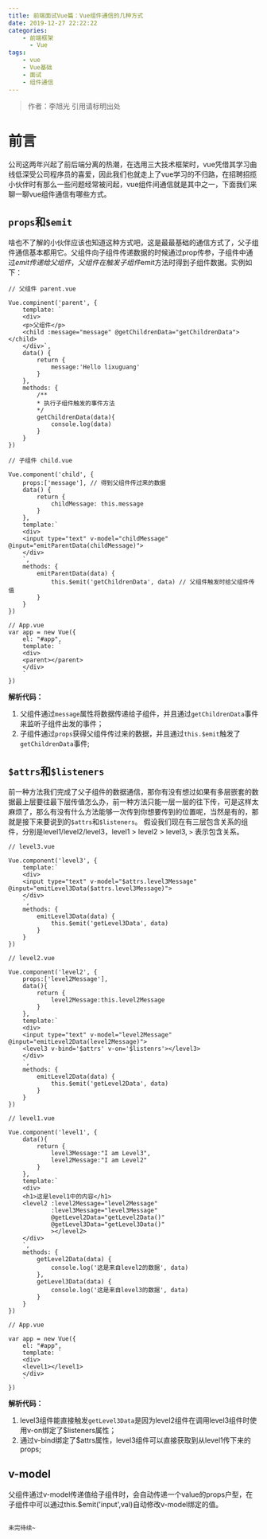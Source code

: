 ```yaml
---
title: 前端面试Vue篇：Vue组件通信的几种方式
date: 2019-12-27 22:22:22
categories: 
    - 前端框架
      - Vue
tags: 
    - vue
    - Vue基础
	- 面试
	- 组件通信
---
```

> 作者：李旭光
> 引用请标明出处


# 前言

公司这两年兴起了前后端分离的热潮，在选用三大技术框架时，vue凭借其学习曲线低深受公司程序员的喜爱，因此我们也就走上了vue学习的不归路，在招聘招揽小伙伴时有那么一些问题经常被问起，vue组件间通信就是其中之一，下面我们来聊一聊vue组件通信有哪些方式。
<!-- more -->

## `props`和`$emit`
啥也不了解的小伙伴应该也知道这种方式吧，这是最最基础的通信方式了，父子组件通信基本都用它。父组件向子组件传递数据的时候通过prop传参，子组件中通过$emit传递给父组件，父组件在触发子组件$emit方法时得到子组件数据。实例如下：

```
// 父组件 parent.vue

Vue.compinent('parent', {
    template: `
    <div>
    <p>父组件</p>
    <child :message="message" @getChildrenData="getChildrenData"></child>
    </div>`,
    data() {
        return {
            message:'Hello lixuguang'
        }
    },
    methods: {
        /**
        * 执行子组件触发的事件方法 
        */
        getChildrenData(data){
            console.log(data)
        }
    }
})

// 子组件 child.vue

Vue.component('child', {
    props:['message'], // 得到父组件传过来的数据
    data() {
        return {
            childMessage: this.message
        }
    },
    template:`
    <div>
    <input type="text" v-model="childMessage" @input="emitParentData(childMessage)">
    </div>
    `,
    methods: {
        emitParentData(data) {
            this.$emit('getChildrenData', data) // 父组件触发时给父组件传值
        }
    }
})

// App.vue
var app = new Vue({
    el: "#app",
    template: `
    <div>
    <parent></parent>
    </div>
    `
})
```
**解析代码：**
1. 父组件通过`message`属性将数据传递给子组件，并且通过`getChildrenData`事件来监听子组件出发的事件；
2. 子组件通过`props`获得父组件传过来的数据，并且通过`this.$emit`触发了`getChildrenData`事件;

## `$attrs`和`$listeners`
前一种方法我们完成了父子组件的数据通信，那你有没有想过如果有多层嵌套的数据最上层要往最下层传值怎么办，前一种方法只能一层一层的往下传，可是这样太麻烦了，那么有没有什么方法能够一次传到你想要传到的位置呢，当然是有的，那就是接下来要说到的`$attrs`和`$listeners`。
假设我们现在有三层包含关系的组件，分别是level1/level2/level3，level1 > level2 > level3, `>` 表示包含关系。
```
// level3.vue

Vue.component('level3', {
    template:`
    <div>
    <input type="text" v-model="$attrs.level3Message" @input="emitLevel3Data($attrs.level3Message)">
    </div>
    `,
    methods: {
        emitLevel3Data(data) {
            this.$emit('getLevel3Data', data)
        }
    }
})

// level2.vue

Vue.component('level2', {
    props:['level2Message'],
    data(){
        return {
            level2Message:this.level2Message
        }
    },
    template:`
    <div>
    <input type="text" v-model="level2Message" @input="emitLevel2Data(level2Message)">
    <level3 v-bind='$attrs' v-on='$listenrs'></level3>
    </div>
    `,
    methods: {
        emitLevel2Data(data) {
            this.$emit('getLevel2Data', data) 
        }
    }
})

// level1.vue

Vue.component('level1', {
    data(){
        return {
            level3Message:"I am Level3",
            level2Message:"I am Level2"
        }
    },
    template:`
    <div>
    <h1>这是level1中的内容</h1>
    <level2 :level2Message="level2Message" 
            :level3Message="level3Message"
            @getLevel2Data="getLevel2Data()"
            @getLevel3Data="getLevel3Data()"
            ></level2>
    </div>
    `,
    methods: {
        getLevel2Data(data) {
            console.log('这是来自level2的数据', data)
        },
        getLevel3Data(data) {
            console.log('这是来自level3的数据', data)
        }
    }
})

// App.vue

var app = new Vue({
    el: "#app",
    template: `
    <div>
    <level1></level1>
    </div>
    `
})
```
**解析代码：**
1. level3组件能直接触发`getLevel3Data`是因为level2组件在调用level3组件时使用v-on绑定了$listeners属性；
2. 通过v-bind绑定了$attrs属性，level3组件可以直接获取到从level1传下来的props;

## v-model
父组件通过v-model传递值给子组件时，会自动传递一个value的props户型，在子组件中可以通过this.$emit('input',val)自动修改v-model绑定的值。
```

未完待续~